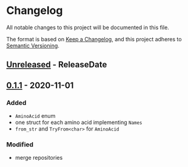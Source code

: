 # Changelog
All notable changes to this project will be documented in this file.

The format is based on [Keep a Changelog](https://keepachangelog.com/en/1.0.0/),
and this project adheres to [Semantic Versioning](https://semver.org/spec/v2.0.0.html).


<!-- next-header -->

## [Unreleased] - ReleaseDate

## [0.1.1] - 2020-11-01

### Added

- `AminoAcid` enum
- one struct for each amino acid implementing `Names`
- `from_str` and `TryFrom<char>` for `AminoAcid`


### Modified

- merge repositories

<!-- next-url -->
[Unreleased]: https://github.com/jeanmanguy/rust-amino-acids/compare/aa-name-v0.1.1...HEAD
[0.1.1]: https://github.com/jeanmanguy/rust-amino-acids/compare/cdb9eb4<...aa-name-v0.1.1